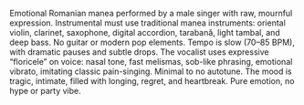 Emotional Romanian manea performed by a male singer with raw, mournful expression. Instrumental must use traditional manea instruments: oriental violin, clarinet, saxophone, digital accordion, tarabană, light tambal, and deep bass. No guitar or modern pop elements. Tempo is slow (70–85 BPM), with dramatic pauses and subtle drops. The vocalist uses expressive “floricele” on voice: nasal tone, fast melismas, sob-like phrasing, emotional vibrato, imitating classic pain-singing. Minimal to no autotune. The mood is tragic, intimate, filled with longing, regret, and heartbreak. Pure emotion, no hype or party vibe.